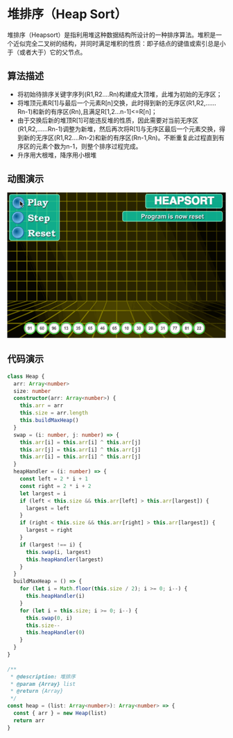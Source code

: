 # 堆排序（Heap Sort）

堆排序（Heapsort）是指利用堆这种数据结构所设计的一种排序算法。堆积是一个近似完全二叉树的结构，并同时满足堆积的性质：即子结点的键值或索引总是小于（或者大于）它的父节点。

## 算法描述

- 将初始待排序关键字序列(R1,R2….Rn)构建成大顶堆，此堆为初始的无序区；
- 将堆顶元素R[1]与最后一个元素R[n]交换，此时得到新的无序区(R1,R2,……Rn-1)和新的有序区(Rn),且满足R[1,2…n-1]<=R[n]；
- 由于交换后新的堆顶R[1]可能违反堆的性质，因此需要对当前无序区(R1,R2,……Rn-1)调整为新堆，然后再次将R[1]与无序区最后一个元素交换，得到新的无序区(R1,R2….Rn-2)和新的有序区(Rn-1,Rn)。不断重复此过程直到有序区的元素个数为n-1，则整个排序过程完成。
- 升序用大根堆，降序用小根堆

## 动图演示

![插入排序](../../../../assets/ranuts/sort/heap.gif)

## 代码演示

```ts
class Heap {
  arr: Array<number>
  size: number
  constructor(arr: Array<number>) {
    this.arr = arr
    this.size = arr.length
    this.buildMaxHeap()
  }
  swap = (i: number, j: number) => {
    this.arr[i] = this.arr[i] ^ this.arr[j]
    this.arr[j] = this.arr[i] ^ this.arr[j]
    this.arr[i] = this.arr[i] ^ this.arr[j]
  }
  heapHandler = (i: number) => {
    const left = 2 * i + 1
    const right = 2 * i + 2
    let largest = i
    if (left < this.size && this.arr[left] > this.arr[largest]) {
      largest = left
    }
    if (right < this.size && this.arr[right] > this.arr[largest]) {
      largest = right
    }
    if (largest !== i) {
      this.swap(i, largest)
      this.heapHandler(largest)
    }
  }
  buildMaxHeap = () => {
    for (let i = Math.floor(this.size / 2); i >= 0; i--) {
      this.heapHandler(i)
    }
    for (let i = this.size; i >= 0; i--) {
      this.swap(0, i)
      this.size--
      this.heapHandler(0)
    }
  }
}

/**
 * @description: 堆排序
 * @param {Array} list
 * @return {Array}
 */
const heap = (list: Array<number>): Array<number> => {
  const { arr } = new Heap(list)
  return arr
}
```

